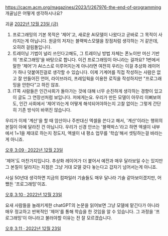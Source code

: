 https://cacm.acm.org/magazines/2023/1/267976-the-end-of-programming 개골님은 어떻게 생각하시나요?

괴골
[2022년 12월 23일 (금)](https://ask.fm/cfr0g/answers/172273335786)

1. 프로그래밍의 기본 목적은 '제어'고, 새로운 AI모델이 나왔다고 곧바로 그 목적이 사라지는게 아닙니다. 원글의 저자는 블랙박스모델을 장점처럼 생각하는 거 같은데, 오히려 걸림돌입니다.
2. 트레이닝 기법이 널리 쓰인다고해도, 그 트레이닝 방법 자체는 폰노이만 머신 기반의 '프로그래밍'을 바탕으로 합니다. 이건 프로그래밍이 아니라는 걸까요? 1번에서 말한 '제어'가 AI스스로 이루어지는게 아니라면 여전히 우리는 이걸 추상화 레이어가 하나 덧붙여진걸로 생각할 수 있습니다. 이제 기계어를 직접 작성하는 사람은 없고 잘 만들어진 언어, 라이브러리, 프레임웍을 이용한 로직을 작성하지만 "프로그래밍을 안한다"고 하진 않죠.
3. IT쪽 사람들은 인간사회가 돌아가는 것에 대해 너무 순진하게 생각하는 경향이 있고 이 글도 그 연장선처럼 보입니다. 저에게는요. 우리가 만든 모델이 아무리 이뻐보여도, 인간 사회에서 '제어'라는게 어떻게 해석되어야하는지 고찰 없이는 그렇게 간단히 기존 방식이 바뀌진 않습니다.


우리가 이제 '계산'을 할 때 암산이나 주판대신 엑셀을 쓴다고 해서, '계산'이라는 행위의 본질이 아예 달라진 건 아닙니다. 우리가 신경 안쓰는 '블랙박스'라고 하면 엑셀이 내부에서 1+1을 제대로 하는지 정도지, 엑셀이 내 평소 업무를 '학습'해서 셋팅하는걸 바라는게 아니죠.

[오후 3:09 · 2022년 12월 23일](https://twitter.com/cfr0g/status/1606169995389456384)

'제어'도 마찬가지입니다. 추상화 레이어가 더 붙어서 예전과 매우 달라보일 수는 있지만 그 본질이 달라지는 지점은 그냥 거대 모델 갖다 놓는다고 갑자기 넘어서는게 아니죠.

사실 50년대 생각하면 지금의 컴파일러 기술들도 매우 달나라 기술 같아보이겠지만, 어쨌든 '프로그래밍'이죠.

[오후 3:10 · 2022년 12월 23일](https://twitter.com/cfr0g/status/1606170438324756481)

요새 사람들을 놀래키게한 chatGPT의 논문을 읽어보면 그냥 모델에 맡긴다가 아니라 매우 정교하고 반복적인 '제어'를 통해 학습을 한 것임을 알 수 있습니다. 그 과정을 '프로그래밍'이 아니라고 불러야할 이유는 전 잘 모르겠습니다.

[오후 3:11 · 2022년 12월 23일](https://twitter.com/cfr0g/status/1606170652083310592)

